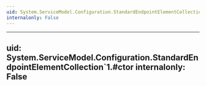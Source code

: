 ```yaml
---
uid: System.ServiceModel.Configuration.StandardEndpointElementCollection`1
internalonly: False
---
```


---
uid: System.ServiceModel.Configuration.StandardEndpointElementCollection`1.#ctor
internalonly: False
---
